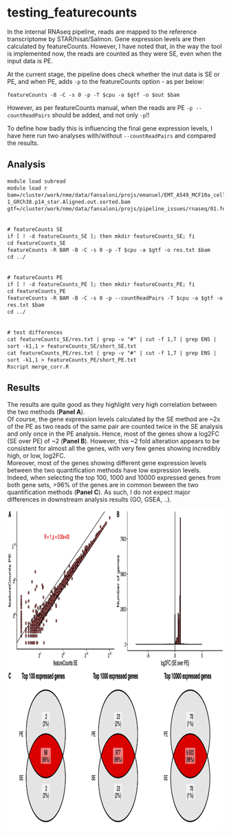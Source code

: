 # testing_featurecounts

In the internal RNAseq pipeline, reads are mapped to the reference transcriptome by STAR/hisat/Salmon. Gene expression levels are then calculated by featureCounts. However, I have noted that, in the way the tool is implemented now, the reads are counted as they were SE, even when the input data is PE.

At the current stage, the pipeline does check whether the inut data is SE or PE, and when PE, adds ```-p``` to the featureCounts option - as per below:
```
featureCounts -B -C -s 0 -p -T $cpu -a $gtf -o $out $bam
```

However, as per featureCounts manual, when the reads are PE ```-p --countReadPairs``` should be added, and not only ```-p```!!

To define how badly this is influencing the final gene expression levels, I have here run two analyses with/without ```--countReadPairs``` and compared the results.

## Analysis

```
module load subread
module load r
bam=/cluster/work/nme/data/fansaloni/projs/emanuel/EMT_A549_MCF10a_cells/rnaseq/SEQ00221/01_genexpression/output/aligned/bam/S221_10_hsMCF10a_EMT_RNA-1_GRCh38.p14_star.Aligned.out.sorted.bam
gtf=/cluster/work/nme/data/fansaloni/projs/pipeline_issues/rnaseq/01.featurecounts/test_ENSG00000116151/star/Homo_sapiens_GRCh38_p14.gtf


# featureCounts SE
if [ ! -d featureCounts_SE ]; then mkdir featureCounts_SE; fi
cd featureCounts_SE
featureCounts -R BAM -B -C -s 0 -p -T $cpu -a $gtf -o res.txt $bam
cd ../


# featureCounts PE
if [ ! -d featureCounts_PE ]; then mkdir featureCounts_PE; fi
cd featureCounts_PE
featureCounts -R BAM -B -C -s 0 -p --countReadPairs -T $cpu -a $gtf -o res.txt $bam
cd ../


# test differences
cat featureCounts_SE/res.txt | grep -v "#" | cut -f 1,7 | grep ENS | sort -k1,1 > featureCounts_SE/short_SE.txt
cat featureCounts_PE/res.txt | grep -v "#" | cut -f 1,7 | grep ENS | sort -k1,1 > featureCounts_PE/short_PE.txt
Rscript merge_corr.R

```

## Results

The results are quite good as they highlight very high correlation between the two methods (**Panel A**).\
Of course, the gene expression levels calculated by the SE method are ~2x of the PE as two reads of the same pair are counted twice in the SE analysis and only once in the PE analysis. Hence, most of the genes show a log2FC (SE over PE) of ~2 (**Panel B**). However, this ~2 fold alteration appears to be consistent for almost all the genes, with very few genes showing incredibly high, or low, log2FC.\
Moreover, most of the genes showing different gene expression levels between the two quantification methods have low expression levels. Indeed, when selecting the top 100, 1000 and 10000 expressed genes from both gene sets, >96% of the genes are in common beween the two quantification methods (**Panel C**). As such, I do not expect major differences in downstream analysis results (GO, GSEA, ..).

<img src="https://github.com/fansalon/testing_featurecounts/blob/main/rnaseq_cor_res.png" width="800" height="750"/>

